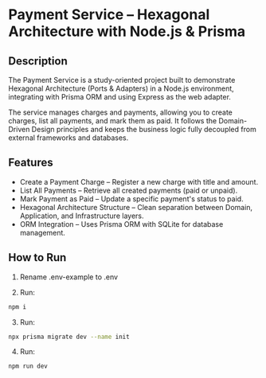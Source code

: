 # Payment Service – Hexagonal Architecture with Node.js & Prisma

## Description

The Payment Service is a study-oriented project built to demonstrate Hexagonal Architecture (Ports & Adapters) in a Node.js environment, integrating with Prisma ORM and using Express as the web adapter.

The service manages charges and payments, allowing you to create charges, list all payments, and mark them as paid.
It follows the Domain-Driven Design principles and keeps the business logic fully decoupled from external frameworks and databases.

## Features

- Create a Payment Charge – Register a new charge with title and amount.
- List All Payments – Retrieve all created payments (paid or unpaid).
- Mark Payment as Paid – Update a specific payment's status to paid.
- Hexagonal Architecture Structure – Clean separation between Domain, Application, and Infrastructure layers.
- ORM Integration – Uses Prisma ORM with SQLite for database management.

## How to Run

1. Rename .env-example to .env

2. Run:
```bash
npm i
```

3. Run:
```bash
npx prisma migrate dev --name init
```

4. Run:
```bash
npm run dev
```